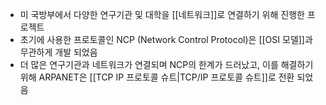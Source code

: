 - 미 국방부에서 다양한 연구기관 및 대학을 [[네트워크]]로 연결하기 위해 진행한 프로젝트
- 초기에 사용한 프로토콜인 NCP (Network Control Protocol)은 [[OSI 모델]]과 무관하게 개발 되었음
- 더 많은 연구기관과 네트워크가 연결되며 NCP의 한계가 드러났고, 이를 해결하기 위해 ARPANET은 [[TCP IP 프로토콜 슈트|TCP/IP 프로토콜 슈트]]로 전환 되었음